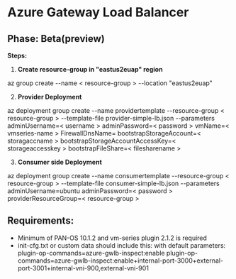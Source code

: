 # **Azure Gateway Load Balancer**

## **Phase:** Beta(preview)

**Steps:**
1. **Create resource-group in "eastus2euap" region** 

az group create --name < resource-group > --location "eastus2euap"

2. **Provider Deployment**

az deployment group create --name providertemplate --resource-group < resource-group > --template-file provider-simple-lb.json
--parameters adminUsername=< username > adminPassword=< password > vmName=< vmseries-name > FirewallDnsName=<dns name> 
bootstrapStorageAccount=< storagaccname > bootstrapStorageAccountAccessKey=< storageaccesskey > bootstrapFileShare=< filesharename >

3. **Consumer side Deployment**

az deployment group create --name consumertemplate --resource-group < resource-group > --template-file consumer-simple-lb.json 
--parameters adminUsername=ubuntu adminPassword=< password > providerResourceGroup=< resource-group >

## **Requirements:**

- Minimum of PAN-OS 10.1.2 and vm-series plugin 2.1.2 is required
- init-cfg.txt or custom data should include this: 
  with default parameters: plugin-op-commands=azure-gwlb-inspect:enable
  plugin-op-commands=azure-gwlb-inspect:enable+internal-port-3000+external-port-3001+internal-vni-900,external-vni-901




